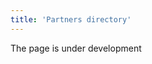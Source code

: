 ```yaml
---
title: 'Partners directory'
---
```

The page is under development

[//]: # (В MyCompany "Контрагент" - это любое физическое или юридическое лицо, с которым взаимодействует ваша компания, включая саму вашу компанию или компании. MyCompany предоставляет возможность управлять всеми организациями пользователя в одной системе, при этом вести общую базу партнеров &#40;клиентов, поставщиков, покупателей, подрядчиков и т.д.&#41;, отслеживать и анализировать взаимодействия с ними. Это позволяет не только эффективно распределять ресурсы в каждой из компаний, но и иметь полное представление об общем состоянии дел, независимо от того, функционируют компании в одной сфере или независимо друг от друга.)

[//]: # ()
[//]: # (Система работает с тремя видами контрагентов:)

[//]: # ()
[//]: # (- **Компания** -это ваше предприятие, независимо от формы собственности и организации.)

[//]: # ()
[//]: # (- **Организация** - это юридическое лицо ваш партнер.)

[//]: # ()
[//]: # (- **Физическое лицо** - это ваш партнер-физическое лицо или контактное лицо вашей компании или организации партнера.)

[//]: # ()
[//]: # (Компании настраиваются в **Справочники - Компании**. Нажмите кнопку **Добавить** и откроется форма контрагента с установленным типом *Компания*.)

[//]: # ()
[//]: # (  )
[//]: # ()
[//]: # (![]&#40;images/Partners_directory_1.png&#41;)

[//]: # (*Рис. 1 Добавление компании*)

[//]: # ()
[//]: # (![]&#40;images/Partners_directory_2.png&#41;)

[//]: # (*Рис. 2 Заполнение информации о компании*)

[//]: # ()
[//]: # (При необходимости установите код для компании вручную или с помощью [нумератора]&#40;Numerators.md&#41;. Заполните название и контактные данные компании.)

[//]: # ()
[//]: # (В правой части шапки формы укажите, является ли компания поставщиком или покупателем, или выполняет обе функции. Здесь же можно сделать компанию неактивной, если она временно прекратила работать.)

[//]: # ()
[//]: # (В зависимости от выбранных функций в форме дополнительно отображаются вкладки **Закупки** и **Продажи**.)

[//]: # ()
[//]: # (  )
[//]: # ()
[//]: # (Вкладка **Счета** - служит для отображения и настройки счетов контрагентов.)

[//]: # ()
[//]: # (**<u>Добавление банковского счета</u>:** нажмите кнопку **+Банковский счет**. Появиться окно счета. Укажите банк. Для этого кликните в поле **Банк** и выберите его из появившегося списка . Если списка банков еще нет, в открывшемся окне нажмите кнопку **Добавить**, в форме банка введите название, выберите страну, укажите код и контактные данные и нажмите **ОК**. Банк появится в списке &#40;банки можно настроить в **Расчеты - Банки**&#41;. Выбирайте и нажимайте **ОК**. Далее введите **Номер счета**, при необходимости внесите **Примечание**. Если этот счет является основным счетом компании и используется чаще остальных, то вы можете назначить его счетом по умолчанию, поставив галочку в поле **По умолчанию**. Тогда он автоматически будет указываться в документах.)

[//]: # ()
[//]: # (**<u>Добавление счета кассовых операций</u>:** нажмите кнопку **+Касса**. В окне счета заполните Номер счета, при необходимости добавьте **Примечание** и установите счет **По умолчанию**.)

[//]: # ()
[//]: # (![]&#40;images/Partners_directory_3.png&#41;)

[//]: # (*Рис. 3 Добавление счетов компании*)

[//]: # ()
[//]: # (![]&#40;images/Partners_directory_4.png&#41;)

[//]: # (*Рис. 4 Добавление и установка банка в банковском счете*)

[//]: # ()
[//]: # (![]&#40;images/Partners_directory_5.png&#41; )

[//]: # ()
[//]: # (*Рис. 5 Форма счета кассовых операций*)

[//]: # ()
[//]: # (  )
[//]: # ()
[//]: # (На вкладке **Юридические данные** введите номер ***ИНН*** и ***ОКПО***, они автоматически будут применяться в документах.)

[//]: # ()
[//]: # (![]&#40;images/Partners_directory_6.png&#41;)

[//]: # (*Рис. 6 Юридическая информация*)

[//]: # ()
[//]: # ( )
[//]: # (Вкладка **Контакты** - служит для отображения контактных лиц контрагентов.)

[//]: # ()
[//]: # (**<u>Добавление контакта:</u>** нажмите кнопку **Добавить**. В таблице контактов появиться пустая строка. Заполните контактные данные в этой строке. Чтобы указать **Должность**, кликните в поле и выберите должность из списка и нажмите **ОК**. Список должностей формируется в **Справочники** - **Должность**. **Сохраните** контакт.)

[//]: # ()
[//]: # (Учитывая, что один человек может выступать одновременно как контактное лицо предприятия и как самостоятельный контрагент, все контакты отображаются в списке контрагентов.)

[//]: # ()
[//]: # (![]&#40;images/Partners_directory_7.png&#41;)

[//]: # (*Рис. 7 Добавление контактного лица*)

[//]: # (  )
[//]: # ()
[//]: # (Вкладка **Закупки** - в этой вкладке будут отображаться все прайс-листы данного поставщика, и можно установить условия оплаты по умолчанию.)

[//]: # ()
[//]: # (**<u>Установка условия оплаты:</u>** кликните в поле **Условия оплаты** и выберите подходящее условие из списка в открывшемся окне. Если в вашей системе еще не заданы условия оплаты, создайте их из этого окна. Нажмите кнопку **Добавить** и введите название условия и количество дней, в течение которых после поставки оно должно быть выполнено. Сохраните созданное&#40;ые&#41; условия и выбор для контрагента. Установленные условия оплаты будут по умолчанию применяться для документов данного контрагента,)

[//]: # ()
[//]: # (  )
[//]: # ()
[//]: # (  )
[//]: # ()
[//]: # (![]&#40;images/Partners_directory_8.png&#41;)

[//]: # (*Рис. 8 Установка Условия оплаты для Поставщика*)

[//]: # ()
[//]: # ( )
[//]: # ()
[//]: # (Вкладка **Продажи** - служит для настройки условия оплаты и типа цен по умолчанию для данного контрагента-покупателя.)

[//]: # ()
[//]: # (**<u>Установка условия оплаты:</u>**  условия оплаты устанавливаются аналогично с вкладкой **Закупки**.)

[//]: # ()
[//]: # (**<u>Установка вида цен:</u>** кликните в поле **Вид цен** и в открывшемся окне выберите подходящее значение. Если в вашей системе еще не настроены виды цен, это можно сделать в модуле **Продажи**, вкладка **Виды цен**. Установленный вид цен будет по умолчанию применяться на товары и услуги в документах для данного контрагента-покупателя,)

[//]: # ()
[//]: # (![]&#40;images/Partners_directory_9.png&#41;)

[//]: # (*Рис. 9 Установка Вида цен для Покупателя*)

[//]: # (  )
[//]: # ()
[//]: # (Если у вас действует программа лояльности, на вкладке **Дисконтные карты** вы можете добавить карту своему партнеру. Для этого необходимо нажать кнопку **+Карта** и в открывшейся форме дисконтной карты указать ее ***Номер***. Поля ***Владелец*** и ***Дата выпуска*** будут заполнены автоматически. Нажмите **Сохранить**, чтобы сохранить данные дисконтной карты, или **ОК**, чтобы сохранить карту и вернуться в карточку контрагента.)

[//]: # ()
[//]: # (![]&#40;images/Partners_directory_10.png&#41;)

[//]: # (*Рис. 10 Добавление дисконтной карты*)

[//]: # ()
[//]: # (  )
[//]: # ()
[//]: # (  )
[//]: # ()
[//]: # (Остальные вкладки и поля в карточке контрагента носят информативный характер, что позволяет вам видеть максимальное количество удобно структурированных важных данных о своих партнерах в одном месте.)

[//]: # ()
[//]: # (  )
[//]: # ()
[//]: # (Все ваши партнеры и компании отображаются на вкладке **Контрагенты** в **Справочниках**. Чтобы добавить партнера, нажмите **+Организация** или **+Физическое лицо**, в зависимости от того, кем является ваш партнер. Откроется соответствующая форма контрагента. Заполнение формы Организации и Физического лица происходит аналогично форме **Компании**.)

[//]: # ()
[//]: # (![]&#40;images/Partners_directory_11.png&#41;)

[//]: # (*Рис. 11 База партнеров*)

[//]: # ()
[//]: # (![]&#40;images/Partners_directory_12.png&#41;)

[//]: # (*Рис. 12 Форма Организации*)

[//]: # ()
[//]: # (![]&#40;images/Partners_directory_13.png&#41;)

[//]: # (*Рис. 13 Форма Физического лица*)

  

  


